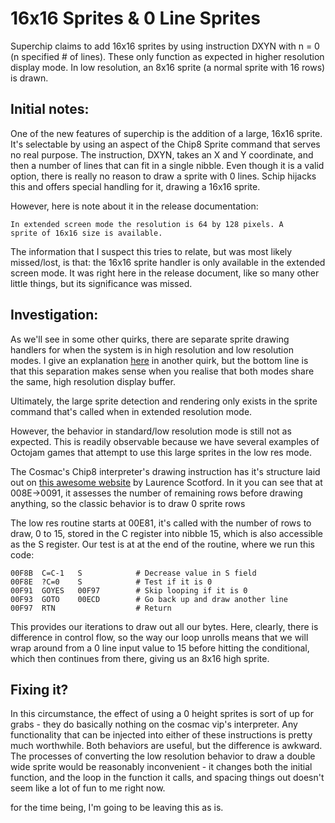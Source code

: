 # 16x16 Sprites & 0 Line Sprites

Superchip claims to add 16x16 sprites by using instruction DXYN with n = 0 (n specified # of lines). These only function as expected in higher resolution display mode. In low resolution, an 8x16 sprite (a normal sprite with 16 rows) is drawn.

## Initial notes:

One of the new features of superchip is the addition of a large, 16x16 sprite. It's selectable by using an aspect of the Chip8 Sprite command that serves no real purpose. The instruction, DXYN, takes an X and Y coordinate, and then a number of lines that can fit in a single nibble. Even though it is a valid option, there is really no reason to draw a sprite with 0 lines. Schip hijacks this and offers special handling for it, drawing a 16x16 sprite.

However, here is note about it in the release documentation:
```
In extended screen mode the resolution is 64 by 128 pixels. A
sprite of 16x16 size is available.
```

The information that I suspect this tries to relate, but was most likely missed/lost, is that: the 16x16 sprite handler is only available in the extended screen mode. It was right here in the release document, like so many other little things, but its significance was missed.

## Investigation:

As we'll see in some other quirks, there are separate sprite drawing handlers for when the system is in high resolution and low resolution modes. I give an explanation [here](https://github.com/Chromatophore/HP48-Superchip/blob/master/investigations/quirk_collide.md#investigation-colliding-row-count-in-vf) in another quirk, but the bottom line is that this separation makes sense when you realise that both modes share the same, high resolution display buffer.

Ultimately, the large sprite detection and rendering only exists in the sprite command that's called when in extended resolution mode.

However, the behavior in standard/low resolution mode is still not as expected. This is readily observable because we have several examples of Octojam games that attempt to use this large sprites in the low res mode.

The Cosmac's Chip8 interpreter's drawing instruction has it's structure laid out on [this awesome website](http://laurencescotford.co.uk/?p=304) by Laurence Scotford. In it you can see that at 008E->0091, it assesses the number of remaining rows before drawing anything, so the classic behavior is to draw 0 sprite rows

The low res routine starts at 00E81, it's called with the number of rows to draw, 0 to 15, stored in the C register into nibble 15, which is also accessible as the S register. Our test is at at the end of the routine, where we run this code:

```
00F8B  C=C-1   S 			# Decrease value in S field
00F8E  ?C=0    S 			# Test if it is 0
00F91  GOYES   00F97 		# Skip looping if it is 0
00F93  GOTO    00ECD 		# Go back up and draw another line
00F97  RTN  				# Return 
```

This provides our iterations to draw out all our bytes. Here, clearly, there is difference in control flow, so the way our loop unrolls means that we will wrap around from a 0 line input value to 15 before hitting the conditional, which then continues from there, giving us an 8x16 high sprite.

## Fixing it?

In this circumstance, the effect of using a 0 height sprites is sort of up for grabs - they do basically nothing on the cosmac vip's interpreter. Any functionality that can be injected into either of these instructions is pretty much worthwhile. Both behaviors are useful, but the difference is awkward. The processes of converting the low resolution behavior to draw a double wide sprite would be reasonably inconvenient - it changes both the initial function, and the loop in the function it calls, and spacing things out doesn't seem like a lot of fun to me right now.

for the time being, I'm going to be leaving this as is.
